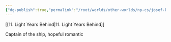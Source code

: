 ```yaml
---
{"dg-publish":true,"permalink":"/root/worlds/other-worlds/np-cs/josef-korso/"}
---
```


[[11. Light Years Behind\|11. Light Years Behind]]

Captain of the ship, hopeful romantic